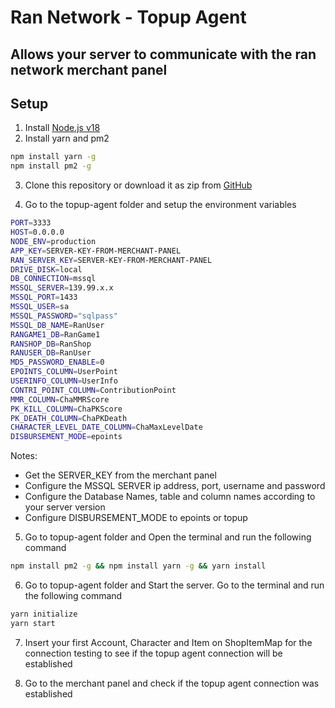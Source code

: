 # Ran Network - Topup Agent

## Allows your server to communicate with the ran network merchant panel

## Setup
1. Install [Node.js v18](https://nodejs.org/dist/v18.20.3/node-v18.20.3-x64.msi)
2. Install yarn and pm2
```bash
npm install yarn -g
npm install pm2 -g
```

3. Clone this repository or download it as zip from [GitHub](https://github.com/seiferxiii/topup-agent)

4. Go to the topup-agent folder and setup the environment variables

```bash
PORT=3333
HOST=0.0.0.0
NODE_ENV=production
APP_KEY=SERVER-KEY-FROM-MERCHANT-PANEL
RAN_SERVER_KEY=SERVER-KEY-FROM-MERCHANT-PANEL
DRIVE_DISK=local
DB_CONNECTION=mssql
MSSQL_SERVER=139.99.x.x
MSSQL_PORT=1433
MSSQL_USER=sa
MSSQL_PASSWORD="sqlpass"
MSSQL_DB_NAME=RanUser
RANGAME1_DB=RanGame1
RANSHOP_DB=RanShop
RANUSER_DB=RanUser
MD5_PASSWORD_ENABLE=0
EPOINTS_COLUMN=UserPoint
USERINFO_COLUMN=UserInfo
CONTRI_POINT_COLUMN=ContributionPoint
MMR_COLUMN=ChaMMRScore
PK_KILL_COLUMN=ChaPKScore
PK_DEATH_COLUMN=ChaPKDeath
CHARACTER_LEVEL_DATE_COLUMN=ChaMaxLevelDate
DISBURSEMENT_MODE=epoints
```

Notes: 
- Get the SERVER_KEY from the merchant panel
- Configure the MSSQL SERVER ip address, port, username and password
- Configure the Database Names, table and column names according to your server version
- Configure DISBURSEMENT_MODE to epoints or topup

5. Go to topup-agent folder and Open the terminal and run the following command
```bash
npm install pm2 -g && npm install yarn -g && yarn install
```

6. Go to topup-agent folder and Start the server. Go to the terminal and run the following command

```bash
yarn initialize
yarn start
```
7. Insert your first Account, Character and Item on ShopItemMap for the connection testing to see if the topup agent connection will be established

8. Go to the merchant panel and check if the topup agent connection was established